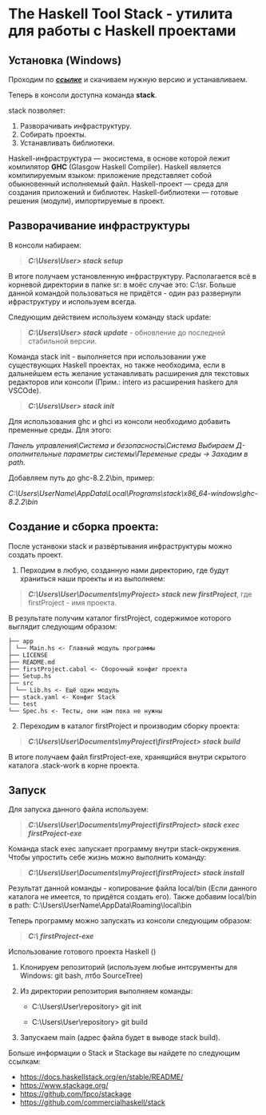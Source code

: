 The Haskell Tool Stack - утилита для работы с Haskell проектами
===

Установка (Windows)
---

Проходим по [***ссылке***](https://docs.haskellstack.org/en/stable/install_and_upgrade/) и скачиваем нужную версию и устанавливаем.

Теперь в консоли доступна команда **stack**.

stack позволяет:

1. Разворачивать инфраструктуру.
1. Собирать проекты.
1. Устанавливать библиотеки.

Haskell-инфраструктура — экосистема, в основе которой лежит компилятор **GHC** (Glasgow Haskell Compiler).
Haskell является компилируемым языком: приложение представляет собой обыкновенный исполняемый файл.
Haskell-проект — среда для создания приложений и библиотек.
Haskell-библиотеки — готовые решения (модули), импортируемые в проект.

Разворачивание инфраструктуры
---

В консоли набираем:

>***C:\Users\User> stack setup***

В итоге получаем установленную инфраструктуру. Располагается всё в корневой директории в папке sr:
в моёс случае это: C:\sr. Больше данной командой пользоваться не придётся - один раз развернули ифраструктуру и используем всегда.

Следующим действием используем команду stack update:

>***C:\Users\User> stack update*** - обновление до последней стабильной версии.

Команда stack init - выполняется при использовании уже существующих Haskell проектах, но также необходима, если в дальнейшем есть желание устанавливать расширения для текстовых редакторов или консоли (Прим.: intero из расширения haskero для VSCOde).

>***C:\Users\User> stack init***

Для использования ghc и ghci из консоли необходимо добавить пременные среды. Для этого:

*Панель управления\Система и безопасность\Система Выбираем Д-ополнительные параметры системы\Переменые среды -> Заходим в path.*

Добавляем путь до ghc-8.2.2\bin, пример:

*C:\Users\UserName\AppData\Local\Programs\stack\x86_64-windows\ghc-8.2.2\bin*

Создание и сборка проекта:
---

После устанвоки stack и развёртывания инфраструктуры можно создать проект.

1. Перходим в любую, созданную нами директорию, где будут храниться наши проекты и из выполняем:

>***C:\Users\User\Documents\myProject> stack new firstProject***, где firstProject - имя проекта.

В результате получим каталог firstProject, содержимое которого выглядит следующим образом:

```.
├── app
│ └── Main.hs <- Главный модуль программы
├── LICENSE
├── README.md
├── firstProject.cabal <- Сборочный конфиг проекта
├── Setup.hs
├── src
│ └── Lib.hs <- Ещё один модуль
├── stack.yaml <- Конфиг Stack
└── test
└── Spec.hs <- Тесты, они нам пока не нужны
```

2. Переходим в каталог firstProject и производим сборку проекта:

>***C:\Users\User\Documents\myProject\firstProject> stack build***

В итоге получаем файл firstProject-exe, хранящийся внутри скрытого каталога .stack-work
в корне проекта.

Запуск
---

Для запуска данного файла используем:

>***C:\Users\User\Documents\myProject\firstProject> stack exec firstProject-exe***

Команда stack exec запускает программу внутри stack-окружения. Чтобы упростить себе жизнь можно выполнить команду:

>***C:\Users\User\Documents\myProject\firstProject> stack install***

Результат данной команды - копирование файла local/bin (Если данного каталога не имеется, то придётся создать его). 
Также добавим local/bin в path: C:\Users\UserName\AppData\Roaming\local\bin

Теперь программу можно запускать из консоли следующим образом:

>***C:\ firstProject-exe***

Использование готового проекта Haskell ()

1. Клонируем репозиторий (используем любые интсрументы для Windows: git bash, лтбо SourceTree)

2. Из директории репозитория выполняем команды:

      - C:\Users\User\repository> git init

      - C:\Users\User\repository> git build

4. Запускаем main (адрес файла будет в выводе stack build).

Больше информации о Stack и Stackage вы найдете по следующим ссылкам:

- <https://docs.haskellstack.org/en/stable/README/>
- <https://www.stackage.org/>
- <https://github.com/fpco/stackage>
- <https://github.com/commercialhaskell/stack>